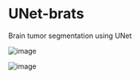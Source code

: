 # UNet-brats
Brain tumor segmentation using UNet


![image](https://user-images.githubusercontent.com/24352869/140626680-e8150d36-a5ec-4aed-ac04-69115fea6cb3.png)


![image](https://user-images.githubusercontent.com/24352869/140626713-655b5b4c-5d28-42d0-9010-017888c1d85c.png)



